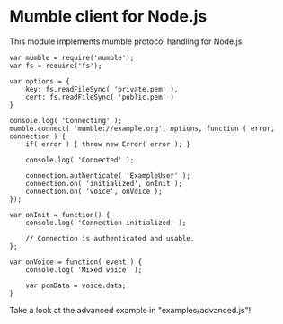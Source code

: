 
Mumble client for Node.js
=========================

This module implements mumble protocol handling for Node.js

    var mumble = require('mumble');
    var fs = require('fs');

    var options = {
        key: fs.readFileSync( 'private.pem' ),
        cert: fs.readFileSync( 'public.pem' )
    }

    console.log( 'Connecting' );
    mumble.connect( 'mumble://example.org', options, function ( error, connection ) {
        if( error ) { throw new Error( error ); }

        console.log( 'Connected' );

        connection.authenticate( 'ExampleUser' );
        connection.on( 'initialized', onInit );
        connection.on( 'voice', onVoice );
    });

    var onInit = function() {
        console.log( 'Connection initialized' );

        // Connection is authenticated and usable.
    };

    var onVoice = function( event ) {
        console.log( 'Mixed voice' );

        var pcmData = voice.data;
    }

Take a look at the advanced example in "examples/advanced.js"!